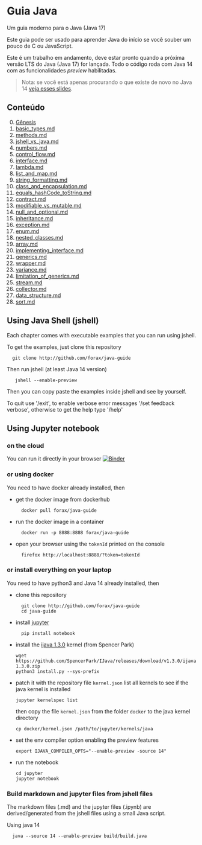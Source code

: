 # Guia Java
Um guia moderno para o Java (Java 17)

Este guia pode ser usado para aprender Java do início se você souber um pouco de C ou JavaScript.

Este é um trabalho em andamento, deve estar pronto quando a próxima versão LTS do Java (Java 17) for lançada.
Todo o código roda com Java 14 com as funcionalidades _preview_ habilitadas.

> Nota: se você está apenas procurando o que existe de novo no Java 14
> [veja esses slides](https://github.com/forax/do-synthetic-methods-dream-of-electric-switch-expressions).


## Conteúdo

0. [Gênesis](guide/chapter00-genesis.md)
1. [basic_types.md](guide/chapter01-basic_types.md)
2. [methods.md](guide/chapter02-methods.md)
3. [jshell_vs_java.md](guide/chapter03-jshell_vs_java.md)
4. [numbers.md](guide/chapter04-numbers.md)
5. [control_flow.md](guide/chapter05-control_flow.md)
6. [interface.md](guide/chapter07-interface.md)
7. [lambda.md](guide/chapter08-lambda.md)
8. [list_and_map.md](guide/chapter09-list_and_map.md)
9. [string_formatting.md](guide/chapter10-string_formatting.md)
10. [class_and_encapsulation.md](guide/chapter11-class_and_encapsulation.md)
11. [equals_hashCode_toString.md](guide/chapter12-equals_hashCode_toString.md)
12. [contract.md](guide/chapter13-contract.md)
13. [modifiable_vs_mutable.md](guide/chapter13-modifiable_vs_mutable.md)
14. [null_and_optional.md](guide/chapter14-null_and_optional.md)
15. [inheritance.md](guide/chapter15-inheritance.md)
16. [exception.md](guide/chapter16-exception.md)
17. [enum.md](guide/chapter17-enum.md)
18. [nested_classes.md](guide/chapter18-nested_classes.md)
19. [array.md](guide/chapter19-array.md)
20. [implementing_interface.md](guide/chapter19-implementing_interface.md)
21. [generics.md](guide/chapter20-generics.md)
22. [wrapper.md](guide/chapter21-wrapper.md)
23. [variance.md](guide/chapter22-variance.md)
24. [limitation_of_generics.md](guide/chapter23-limitation_of_generics.md)
25. [stream.md](guide/chapter25-stream.md)
26. [collector.md](guide/chapter26-collector.md)
27. [data_structure.md](guide/chapter30-data_structure.md)
28. [sort.md](guide/chapter31-sort.md)


## Using Java Shell (jshell)

Each chapter comes with executable examples that you can run using jshell.

To get the examples, just clone this repository
```
  git clone http://github.com/forax/java-guide
```

Then run jshell (at least Java 14 version)
```
   jshell --enable-preview
```

Then you can copy paste the examples inside jshell and see by yourself.

To quit use '/exit', to enable verbose error messages '/set feedback verbose', otherwise to get the help type '/help'


## Using Jupyter notebook

### on the cloud
You can run it directly in your browser
[![Binder](https://mybinder.org/badge_logo.svg)](https://mybinder.org/v2/gh/forax/java-guide/master)


### or using docker
You need to have docker already installed, then

- get the docker image from dockerhub
  ```
    docker pull forax/java-guide
  ```
- run the docker image in a container
  ```
    docker run -p 8888:8888 forax/java-guide
  ```
 - open your browser using the `tokenId` printed on the console
   ```
     firefox http://localhost:8888/?token=tokenId
   ```


### or install everything on your laptop
You need to have python3 and Java 14 already installed, then

- clone this repository
  ```
    git clone http://github.com/forax/java-guide
    cd java-guide
  ```
- install [jupyter](https://jupyter.org/install)
  ```
    pip install notebook
  ```
- install the [ijava 1.3.0](https://github.com/SpencerPark/IJava) kernel (from Spencer Park)
  ```
  wget https://github.com/SpencerPark/IJava/releases/download/v1.3.0/ijava-1.3.0.zip
  python3 install.py --sys-prefix
  ```
- patch it with the repository file `kernel.json`
  list all kernels to see if the java kernel is installed
  ```
  jupyter kernelspec list
  ```
  then copy the file `kernel.json` from the folder `docker` to the java kernel directory
  ```
  cp docker/kernel.json /path/to/jupyter/kernels/java
  ```
- set the env compiler option enabling the preview features
  ```
  export IJAVA_COMPILER_OPTS="--enable-preview -source 14"
  ```
- run the notebook
  ```
  cd jupyter
  jupyter notebook
  ```


### Build markdown and jupyter files from jshell files
The markdown files (.md) and the jupyter files (.ipynb) are derived/generated
from the jshell files using a small Java script.

Using java 14
```
  java --source 14 --enable-preview build/build.java
```
